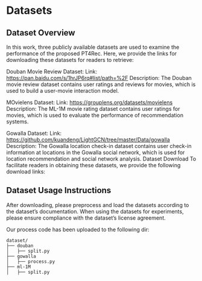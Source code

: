 # Datasets
## Dataset Overview
In this work, three publicly available datasets are used to examine the performance of the proposed PT4Rec. 
Here, we provide the links for downloading these datasets for readers to retrieve:

Douban Movie Review Dataset:
Link: https://pan.baidu.com/s/1hrJP6rq#list/path=%2F
Description: The Douban movie review dataset contains user ratings and reviews for movies, which is used to build a user-movie interaction model.

MOvielens Dataset:
Link: https://grouplens.org/datasets/movielens
Description: The ML-1M movie rating dataset contains user ratings for movies, which is used to evaluate the performance of recommendation systems.

Gowalla Dataset:
Link: https://github.com/kuandeng/LightGCN/tree/master/Data/gowalla
Description: The Gowalla location check-in dataset contains user check-in information at locations in the Gowalla social network, which is used for location recommendation and social network analysis.
Dataset Download
To facilitate readers in obtaining these datasets, we provide the following download links:


## Dataset Usage Instructions
After downloading, please preprocess and load the datasets according to the dataset’s documentation.
When using the datasets for experiments, please ensure compliance with the dataset’s license agreement.

Our process code has been uploaded to the following dir:
```
dataset/
├── douban
│   ├── split.py
├── gowalla
│   ├── process.py
├── ml-1M
│   ├── split.py
```

